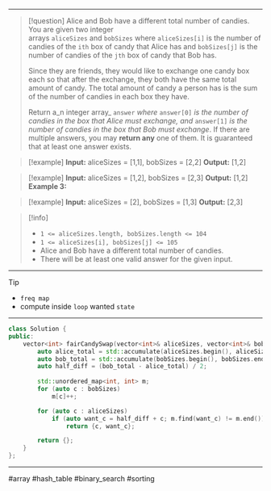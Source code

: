 ___

> [!question] 
> Alice and Bob have a different total number of candies. You are given two integer arrays `aliceSizes` and `bobSizes` where `aliceSizes[i]` is the number of candies of the `ith` box of candy that Alice has and `bobSizes[j]` is the number of candies of the `jth` box of candy that Bob has.
> 
> Since they are friends, they would like to exchange one candy box each so that after the exchange, they both have the same total amount of candy. The total amount of candy a person has is the sum of the number of candies in each box they have.
> 
> Return a_n integer array_ `answer` _where_ `answer[0]` _is the number of candies in the box that Alice must exchange, and_ `answer[1]` _is the number of candies in the box that Bob must exchange_. If there are multiple answers, you may **return any** one of them. It is guaranteed that at least one answer exists. 

> [!example] 
> **Input:** aliceSizes = [1,1], bobSizes = [2,2]
**Output:** [1,2] 

> [!example] 
> **Input:** aliceSizes = [1,2], bobSizes = [2,3]
**Output:** [1,2] 
**Example 3:**

> [!example] 
> **Input:** aliceSizes = [2], bobSizes = [1,3]
**Output:** [2,3] 

> [!info] 
> - `1 <= aliceSizes.length, bobSizes.length <= 104`
> - `1 <= aliceSizes[i], bobSizes[j] <= 105`
> - Alice and Bob have a different total number of candies.
> - There will be at least one valid answer for the given input. 

___

> [!tip] 
>  - `freq map`
>  - compute inside `loop` wanted `state`

___

```cpp
class Solution {
public:
    vector<int> fairCandySwap(vector<int>& aliceSizes, vector<int>& bobSizes) {
        auto alice_total = std::accumulate(aliceSizes.begin(), aliceSizes.end(), 0);
        auto bob_total = std::accumulate(bobSizes.begin(), bobSizes.end(), 0);
        auto half_diff = (bob_total - alice_total) / 2;
        
        std::unordered_map<int, int> m;
        for (auto c : bobSizes)
            m[c]++;

        for (auto c : aliceSizes)
            if (auto want_c = half_diff + c; m.find(want_c) != m.end())
                return {c, want_c};

        return {};
    }
};
```

___

#array #hash_table #binary_search #sorting 
